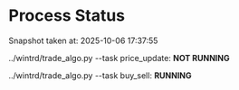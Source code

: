 # Process Status

Snapshot taken at: 2025-10-06 17:37:55

../wintrd/trade_algo.py --task price_update: **NOT RUNNING**

../wintrd/trade_algo.py --task buy_sell: **RUNNING**

